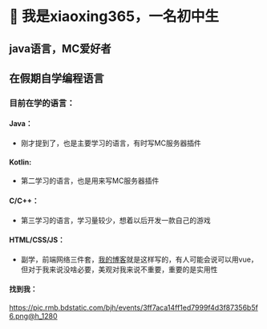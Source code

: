 # 👋 我是xiaoxing365，一名初中生
## java语言，MC爱好者
## 在假期自学编程语言
### 目前在学的语言：
#### Java：
- 刚才提到了，也是主要学习的语言，有时写MC服务器插件
#### Kotlin:
- 第二学习的语言，也是用来写MC服务器插件
#### C/C++：
- 第三学习的语言，学习量较少，想着以后开发一款自己的游戏
#### HTML/CSS/JS：
- 副学，前端网络三件套，<a href="https://645710596.github.io/xiaoxing/">我的博客<a>就是这样写的，有人可能会说可以用vue，但对于我来说没啥必要，美观对我来说不重要，重要的是实用性

#### 找到我：
<a href="https://space.bilibili.com/2024358517?spm_id_from=333.1007.0.0">https://pic.rmb.bdstatic.com/bjh/events/3ff7aca14ff1ed7999f4d3f87356b5f6.png@h_1280<a>
